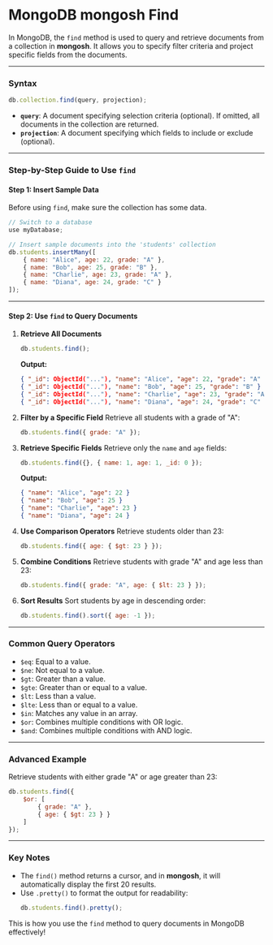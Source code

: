 # MongoDB mongosh Find

In MongoDB, the `find` method is used to query and retrieve documents from a collection in **mongosh**. It allows you to specify filter criteria and project specific fields from the documents.

---

### **Syntax**
```javascript
db.collection.find(query, projection);
```

- **`query`**: A document specifying selection criteria (optional). If omitted, all documents in the collection are returned.
- **`projection`**: A document specifying which fields to include or exclude (optional).

---

### **Step-by-Step Guide to Use `find`**

#### **Step 1: Insert Sample Data**
Before using `find`, make sure the collection has some data.

```javascript
// Switch to a database
use myDatabase;

// Insert sample documents into the 'students' collection
db.students.insertMany([
    { name: "Alice", age: 22, grade: "A" },
    { name: "Bob", age: 25, grade: "B" },
    { name: "Charlie", age: 23, grade: "A" },
    { name: "Diana", age: 24, grade: "C" }
]);
```

---

#### **Step 2: Use `find` to Query Documents**

1. **Retrieve All Documents**
   ```javascript
   db.students.find();
   ```
   **Output:**
   ```json
   { "_id": ObjectId("..."), "name": "Alice", "age": 22, "grade": "A" }
   { "_id": ObjectId("..."), "name": "Bob", "age": 25, "grade": "B" }
   { "_id": ObjectId("..."), "name": "Charlie", "age": 23, "grade": "A" }
   { "_id": ObjectId("..."), "name": "Diana", "age": 24, "grade": "C" }
   ```

2. **Filter by a Specific Field**
   Retrieve all students with a grade of "A":
   ```javascript
   db.students.find({ grade: "A" });
   ```

3. **Retrieve Specific Fields**
   Retrieve only the `name` and `age` fields:
   ```javascript
   db.students.find({}, { name: 1, age: 1, _id: 0 });
   ```
   **Output:**
   ```json
   { "name": "Alice", "age": 22 }
   { "name": "Bob", "age": 25 }
   { "name": "Charlie", "age": 23 }
   { "name": "Diana", "age": 24 }
   ```

4. **Use Comparison Operators**
   Retrieve students older than 23:
   ```javascript
   db.students.find({ age: { $gt: 23 } });
   ```

5. **Combine Conditions**
   Retrieve students with grade "A" and age less than 23:
   ```javascript
   db.students.find({ grade: "A", age: { $lt: 23 } });
   ```

6. **Sort Results**
   Sort students by age in descending order:
   ```javascript
   db.students.find().sort({ age: -1 });
   ```

---

### **Common Query Operators**
- `$eq`: Equal to a value.
- `$ne`: Not equal to a value.
- `$gt`: Greater than a value.
- `$gte`: Greater than or equal to a value.
- `$lt`: Less than a value.
- `$lte`: Less than or equal to a value.
- `$in`: Matches any value in an array.
- `$or`: Combines multiple conditions with OR logic.
- `$and`: Combines multiple conditions with AND logic.

---

### **Advanced Example**
Retrieve students with either grade "A" or age greater than 23:
```javascript
db.students.find({
    $or: [
        { grade: "A" },
        { age: { $gt: 23 } }
    ]
});
```

---

### **Key Notes**
- The `find()` method returns a cursor, and in **mongosh**, it will automatically display the first 20 results.
- Use `.pretty()` to format the output for readability:
   ```javascript
   db.students.find().pretty();
   ```

This is how you use the `find` method to query documents in MongoDB effectively!

